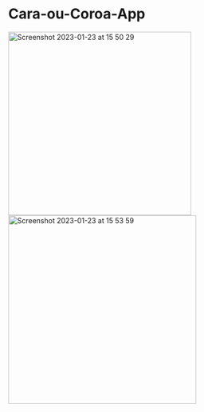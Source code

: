# Cara-ou-Coroa-App
<img width="367" alt="Screenshot 2023-01-23 at 15 50 29" src="https://user-images.githubusercontent.com/57507219/214124723-8ff36e8a-03cd-4821-a5a8-018d9187f528.png">
<img width="377" alt="Screenshot 2023-01-23 at 15 53 59" src="https://user-images.githubusercontent.com/57507219/214125255-b4a39986-f537-47a3-8e97-ea997fb4f35e.png">

